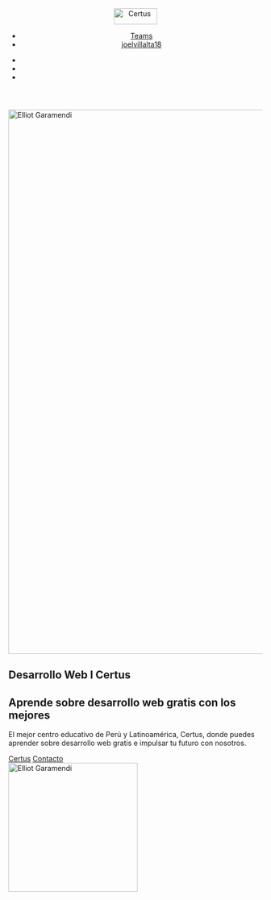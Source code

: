 <html lang="es">

<head>
  <meta charset="UTF-8" />
  <meta name="viewport" content="width=device-width, initial-scale=1.0" />
  <title>Certus I Aprende sobre desarrollo web gratis con los mejores</title>
  <link rel="stylesheet" href="./index.css">
  <link rel="stylesheet" href="https://cdn.jsdelivr.net/npm/bootstrap-icons@1.11.1/font/bootstrap-icons.css">
</head>

<body class="body">
  <header class="header">
    <nav class="nav">
      <div class="container flexbox flexbox--centered-sides">
        <a href="#">
          <img src="https://www.certus.edu.pe/wp-content/uploads/2022/09/logo-certus-blanco-4.png" alt="Certus"
            width="86" height="32" />
        </a>
        <ul class="list">
          <li>
            <a href="#">Teams </a>
          </li>
          <li>
            <a href="https://www.linkedin.com/in/elliotgaramendi/" target="_blank" rel="noopener noreferrer">joelvillalta18</a>
          </li>
        </ul>
        </ul>
        <ul class="list">
          <li>
            <a href="https://www.youtube.com/channel/UCF2B4tXgHUoPKxhRMahbwrw" target="_blank" rel="noopener noreferrer"
              class="link">
              <i class="bi bi-youtube"></i>
            </a>
          </li>
          <li>
            <a href="https://github.com/joelvillalta18" target="_blank" rel="noopener noreferrer" class="link">
              <i class="bi bi-github"></i>
            </a>
          </li>
          <li>
            <a href="https://www.instagram.com/zacklian_killer43/" target="_blank" rel="noopener noreferrer"
              class="link">
              <i class="bi bi-instagram"></i>
            </a>
          </li>
        </ul>
      </div>
    </nav>
  </header>
  <main>
    <article class="hero d-flex">
      <img src="https://images.pexels.com/photos/2486168/pexels-photo-2486168.jpeg?auto=compress&cs=tinysrgb&dpr=1&w=500" alt="Elliot Garamendi" width="1920" height="1080"
        class="img img--background" />
      <div class="container g-layout g-layout--center md:g-layout--1fr-1fr">
        <div>
          <h1>Desarrollo Web I Certus</h1>
          <h2>Aprende sobre desarrollo web gratis con los mejores</h2>
          <p>
            El mejor centro educativo de Perú y Latinoamérica, Certus, donde puedes aprender sobre desarrollo web gratis
            e impulsar tu futuro con nosotros.
          </p>
          <div>
            <a href="https://www.certus.edu.pe" target="_blank" rel="noopener noreferrer" class="button">Certus</a>
            <a href="#" class="button">Contacto</a>
          </div>
        </div>
        <div>
          <img src="https://i.postimg.cc/wT2dfHD4/Whats-App-Image-2022-12-29-at-22-32-48-1-1-2.jpg"
            alt="Elliot Garamendi" width="256" height="256" />
        </div>
      </div>
    </article>
  </main>
</body>

</html>
